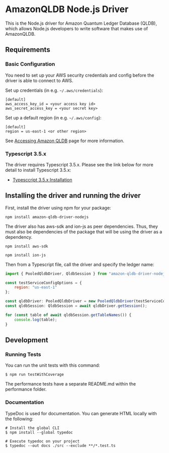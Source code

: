 # AmazonQLDB Node.js Driver

This is the Node.js driver for Amazon Quantum Ledger Database (QLDB), which allows Node.js developers
to write software that makes use of AmazonQLDB.

## Requirements

### Basic Configuration

You need to set up your AWS security credentials and config before the driver is able to connect to AWS. 

Set up credentials (in e.g. `~/.aws/credentials`):

```
[default]
aws_access_key_id = <your access key id>
aws_secret_access_key = <your secret key>
```

Set up a default region (in e.g. `~/.aws/config`):

```
[default]
region = us-east-1 <or other region>
```

See [Accessing Amazon QLDB](https://docs.aws.amazon.com/qldb/latest/developerguide/accessing.html#SettingUp.Q.GetCredentials) page for more information.

### Typescript 3.5.x

The driver requires Typescript 3.5.x. Please see the link below for more detail to install Typescript 3.5.x:

* [Typesccript 3.5.x Installation](https://www.npmjs.com/package/typescript)

## Installing the driver and running the driver

First, install the driver using npm for your package:

```npm install amazon-qldb-driver-nodejs```

The driver also has aws-sdk and ion-js as peer dependencies. Thus, they must also be dependencies of the package that
will be using the driver as a dependency.

```npm install aws-sdk```

```npm install ion-js```

Then from a Typescript file, call the driver and specify the ledger name:

```javascript
import { PooledQldbDriver, QldbSession } from "amazon-qldb-driver-nodejs";

const testServiceConfigOptions = {
    region: "us-east-1"
};

const qldbDriver: PooledQldbDriver = new PooledQldbDriver(testServiceConfigOptions, "testLedger");
const qldbSession: QldbSession = await qldbDriver.getSession();

for (const table of await qldbSession.getTableNames()) {
    console.log(table);
}
```

## Development

### Running Tests

You can run the unit tests with this command:

```
$ npm run testWithCoverage
```

The performance tests have a separate README.md within the performance folder.

### Documentation 

TypeDoc is used for documentation. You can generate HTML locally with the following:

```
# Install the global CLI
$ npm install --global typedoc

# Execute typedoc on your project
$ typedoc --out docs ./src --exclude **/*.test.ts
```
